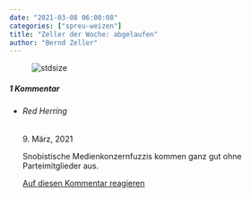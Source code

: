 ```yaml
---
date: "2021-03-08 06:00:08"
categories: ["spreu-weizen"]
title: "Zeller der Woche: abgelaufen"
author: "Bernd Zeller"
---
```



<figure>
<img src="https://www.publicomag.com/wp-content/uploads/2021/03/abgelaufen.jpg" alt=stdsize>
</figure>


<!--more-->
<h5 class="comments-h">
1 Kommentar </h5>
<ul class="commentlist">
<li class="comment even thread-even depth-1 clearfix" id="li-comment-109597">
<h6 class="author">Red Herring</h6> <span class="date">9. März, 2021</span>



Snobistische Medienkonzernfuzzis kommen ganz gut ohne Parteimitglieder aus.

<a rel="nofollow" class="comment-reply-link" href="#comment-109597" data-commentid="109597" data-postid="13099" data-belowelement="comment-109597" data-respondelement="respond" data-replyto="Antworte auf Red Herring" aria-label="Antworte auf Red Herring">Auf diesen Kommentar reagieren</a> 


</li>
</ul>
